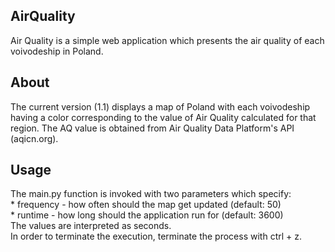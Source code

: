 ## AirQuality

Air Quality is a simple web application which presents the air quality of each voivodeship in Poland. 

## About

The current version (1.1) displays a map of Poland with each voivodeship having a color corresponding to the value of Air Quality calculated for that region. The AQ value is obtained from Air Quality Data Platform's API (aqicn.org).

## Usage 

The main.py function is invoked with two parameters which specify:
	<br> * frequency - how often should the map get updated (default: 50)
	<br> * runtime -  how long should the application run for (default: 3600)
<br> The values are interpreted as seconds.
<br> In order to terminate the execution, terminate the process with ctrl + z.

